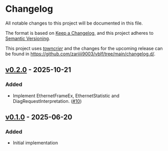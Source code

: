 # Changelog

All notable changes to this project will be documented in this file.

The format is based on [Keep a Changelog](https://keepachangelog.com/en/1.0.0/), and this project adheres to [Semantic Versioning](https://semver.org/spec/v2.0.0.html).

This project uses [*towncrier*](https://towncrier.readthedocs.io/) and the changes for the upcoming release can be found in <https://github.com/zariiii9003/vblf/tree/main/changelog.d/>.

<!-- towncrier release notes start -->

## [v0.2.0](https://github.com/zariiii9003/vblf/tree/v0.2.0) - 2025-10-21

### Added

- Implement EthernetFrameEx, EthernetStatistic and DiagRequestInterpretation. ([#10](https://github.com/zariiii9003/vblf/issues/10))


## [v0.1.0](https://github.com/zariiii9003/vblf/tree/v0.1.0) - 2025-06-20

### Added

- Initial implementation
